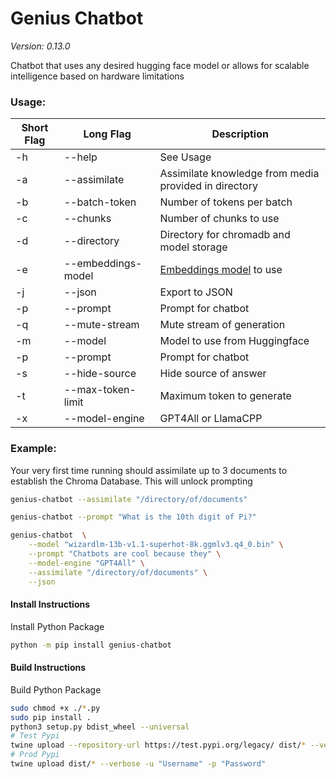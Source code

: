 # Genius Chatbot
*Version: 0.13.0*

Chatbot that uses any desired hugging face model or allows for scalable 
intelligence based on hardware limitations

### Usage:

| Short Flag | Long Flag          | Description                                                                  |
|------------|--------------------|------------------------------------------------------------------------------|
| -h         | --help             | See Usage                                                                    |
| -a         | --assimilate       | Assimilate knowledge from media provided in directory                        |
| -b         | --batch-token      | Number of tokens per batch                                                   |
| -c         | --chunks           | Number of chunks to use                                                      |
| -d         | --directory        | Directory for chromadb and model storage                                     |
| -e         | --embeddings-model | [Embeddings model](https://www.sbert.net/docs/pretrained_models.html) to use |
| -j         | --json             | Export to JSON                                                               |
| -p         | --prompt           | Prompt for chatbot                                                           |
| -q         | --mute-stream      | Mute stream of generation                                                    |
| -m         | --model            | Model to use from Huggingface                                                |
| -p         | --prompt           | Prompt for chatbot                                                           |
| -s         | --hide-source      | Hide source of answer                                                        |
| -t         | --max-token-limit  | Maximum token to generate                                                    |
| -x         | --model-engine     | GPT4All or LlamaCPP                                                          |

### Example:
Your very first time running should assimilate up to 3 documents to establish the Chroma Database. This will unlock prompting

```bash
genius-chatbot --assimilate "/directory/of/documents"
```

```bash
genius-chatbot --prompt "What is the 10th digit of Pi?"
```

```bash
genius-chatbot  \
    --model "wizardlm-13b-v1.1-superhot-8k.ggmlv3.q4_0.bin" \
    --prompt "Chatbots are cool because they" \
    --model-engine "GPT4All" \
    --assimilate "/directory/of/documents" \
    --json
```

#### Install Instructions
Install Python Package

```bash
python -m pip install genius-chatbot
```

#### Build Instructions
Build Python Package

```bash
sudo chmod +x ./*.py
sudo pip install .
python3 setup.py bdist_wheel --universal
# Test Pypi
twine upload --repository-url https://test.pypi.org/legacy/ dist/* --verbose -u "Username" -p "Password"
# Prod Pypi
twine upload dist/* --verbose -u "Username" -p "Password"
```

